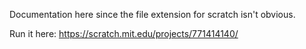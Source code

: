 Documentation here since the file extension for scratch isn't obvious.

Run it here: https://scratch.mit.edu/projects/771414140/
